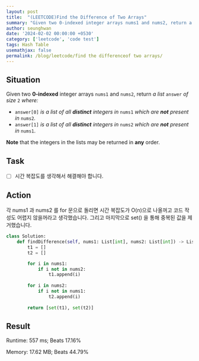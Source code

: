 ```yaml
---
layout: post
title:  "(LEETCODE)Find the Difference of Two Arrays"
summary: "Given two 0-indexed integer arrays nums1 and nums2, return a list answer of size 2."
author: seunghwan
date: '2024-02-02 00:00:00 +0530'
category: ['leetcode', 'code test']
tags: Hash Table
usemathjax: false
permalink: /blog/leetcode/find the differenceof two arrays/
---
```


## Situation

Given two **0-indexed** integer arrays `nums1` and `nums2`, return *a list* `answer` *of size* `2` *where:*

- `answer[0]` *is a list of all **distinct** integers in* `nums1` *which are **not** present in* `nums2`*.*
- `answer[1]` *is a list of all **distinct** integers in* `nums2` *which are **not** present in* `nums1`.

**Note** that the integers in the lists may be returned in **any** order.

## Task

- [ ]  시간 복잡도를 생각해서 해결해야 합니다.

## Action

각 nums1 과 nums2 를 for 문으로 돌리면 시간 복잡도가 O(n)으로 나올꺼고 코드 작성도 어렵지 않을꺼라고 생각했습니다. 그리고 마지막으로 set() 을 통해 중복된 값을 제거했습니다.

```python
class Solution:
    def findDifference(self, nums1: List[int], nums2: List[int]) -> List[List[int]]:
        t1 = []
        t2 = []

        for i in nums1:
            if i not in nums2:
                t1.append(i)
        
        for i in nums2:
            if i not in nums1:
                t2.append(i)
        
        return [set(t1), set(t2)]
```

## Result

Runtime: 557 ms; Beats 17.16%

Memory: 17.62 MB; Beats 44.79%
